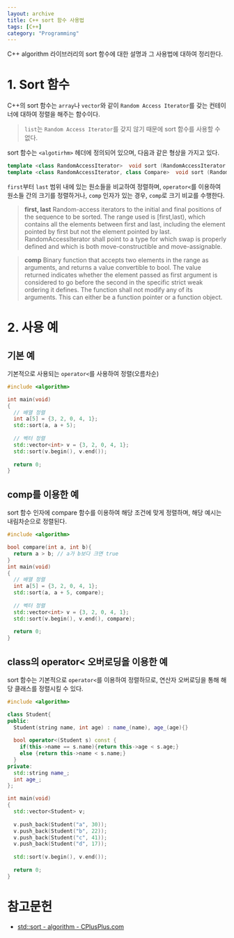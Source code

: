 ```yaml
---
layout: archive
title: C++ sort 함수 사용법
tags: [C++]
category: "Programming"
---
```


C++ algorithm 라이브러리의 sort 함수에 대한 설명과 그 사용법에 대하여 정리한다.

# 1. Sort 함수

C++의 sort 함수는 `array`나 `vector`와 같이 `Random Access Iterator`를 갖는 컨테이너에 대하여 정렬을 해주는 함수이다.

> `list`는 `Random Access Iterator`를 갖지 않기 때문에 sort 함수를 사용할 수 없다.

sort 함수는 `<algotirhm>` 헤더에 정의되어 있으며, 다음과 같은 형상을 가지고 있다.

```cpp
template <class RandomAccessIterator>  void sort (RandomAccessIterator first, RandomAccessIterator last);
template <class RandomAccessIterator, class Compare>  void sort (RandomAccessIterator first, RandomAccessIterator last, Compare comp);
```

`first`부터 `last` 범위 내에 있는 원소들을 비교하여 정렬하며, `operator<`를 이용하여 원소들 간의 크기를 정렬하거나, `comp` 인자가 있는 경우, `comp`로 크기 비교를 수행한다.

> **first, last**
Random-access iterators to the initial and final positions of the sequence to be sorted. The range used is [first,last), which contains all the elements between first and last, including the element pointed by first but not the element pointed by last.
RandomAccessIterator shall point to a type for which swap is properly defined and which is both move-constructible and move-assignable.

> **comp**
Binary function that accepts two elements in the range as arguments, and returns a value convertible to bool. The value returned indicates whether the element passed as first argument is considered to go before the second in the specific strict weak ordering it defines.
The function shall not modify any of its arguments.
This can either be a function pointer or a function object.

# 2. 사용 예

## 기본 예

기본적으로 사용되는 `operator<`를 사용하여 정렬(오름차순)

```cpp
#include <algorithm>

int main(void)
{
  // 배열 정렬
  int a[5] = {3, 2, 0, 4, 1};
  std::sort(a, a + 5);
  
  // 벡터 정렬
  std::vector<int> v = {3, 2, 0, 4, 1};
  std::sort(v.begin(), v.end());
  
  return 0;
}
```

## comp를 이용한 예

sort 함수 인자에 compare 함수를 이용하여 해당 조건에 맞게 정렬하며, 해당 예시는 내림차순으로 정렬된다.

```cpp
#include <algorithm>

bool compare(int a, int b){
  return a > b; // a가 b보다 크면 true
}
int main(void)
{
  // 배열 정렬
  int a[5] = {3, 2, 0, 4, 1};
  std::sort(a, a + 5, compare);
  
  // 벡터 정렬
  std::vector<int> v = {3, 2, 0, 4, 1};
  std::sort(v.begin(), v.end(), compare);
  
  return 0;
}
```

## class의 operator< 오버로딩을 이용한 예

sort 함수는 기본적으로 `operator<`를 이용하여 정렬하므로, 연산자 오버로딩을 통해 해당 클래스를 정렬시킬 수 있다.

```cpp
#include <algorithm>

class Student{
public:
  Student(string name, int age) : name_(name), age_(age){}
  
  bool operator<(Student s) const {
    if(this->name == s.name){return this->age < s.age;}
    else {return this->name < s.name;}
  }
private:
  std::string name_;
  int age_;
};

int main(void)
{
  std::vector<Student> v;
  
  v.push_back(Student("a", 30));
  v.push_back(Student("b", 22));
  v.push_back(Student("c", 41));
  v.push_back(Student("d", 17));
  
  std::sort(v.begin(), v.end());
  
  return 0;
}
```

# 참고문헌

- [std::sort - algorithm - CPlusPlus.com](https://cplusplus.com/reference/algorithm/sort/)
